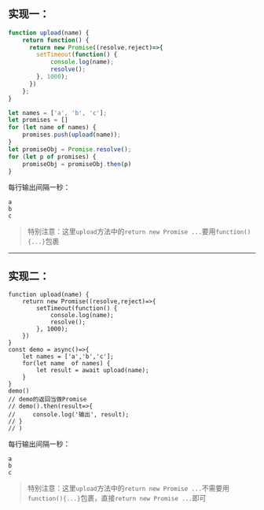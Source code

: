 ## 实现一：
```js
function upload(name) {
    return function() {
      return new Promise((resolve,reject)=>{
        setTimeout(function() {
            console.log(name);
            resolve();
        }, 1000);
      })  
    };
}

let names = ['a', 'b', 'c'];
let promises = []
for (let name of names) {
    promises.push(upload(name));
}
let promiseObj = Promise.resolve();
for (let p of promises) {
    promiseObj = promiseObj.then(p)
}
```
每行输出间隔一秒：
```
a
b
c
```
> 特别注意：这里`upload`方法中的`return new Promise ...`要用`function(){...}`包裹

----

## 实现二：
```
function upload(name) {
    return new Promise((resolve,reject)=>{
        setTimeout(function() {
            console.log(name);
            resolve();
        }, 1000);
    })
}
const demo = async()=>{
    let names = ['a','b','c'];
    for(let name  of names) {
        let result = await upload(name);
    }
}
demo()
// demo的返回当做Promise
// demo().then(result=>{
//     console.log('输出', result);
// }
// )

```
每行输出间隔一秒：
```
a
b
c
```
> 特别注意：这里`upload`方法中的`return new Promise ...`不需要用`function(){...}`包裹，直接`return new Promise ...`即可
